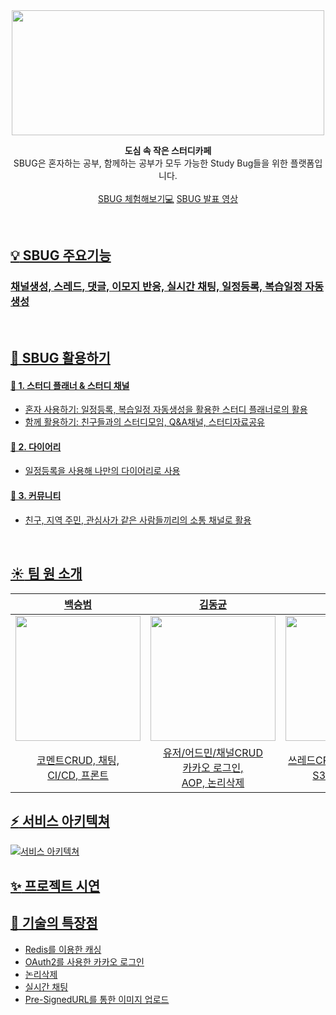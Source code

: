 <div align="center">

<img src="https://user-images.githubusercontent.com/117061584/223396694-a2fc4d9e-8603-40b4-855c-59119aafc51b.png"  width="500" height="200"/>
  
**도심 속 작은 스터디카페** <br>
SBUG은 혼자하는 공부, 함께하는 공부가 모두 가능한 Study Bug들을 위한 플랫폼입니다.<br>   
<a href="http://sbug-front-server-s3.s3-website.ap-northeast-2.amazonaws.com">SBUG 체험해보기:computer:</a>
<a href="https://www.canva.com/design/DAFbR8Tl-7g/GL3y9KHwc7D6ro_Qj5Pygw/view?utm_content=DAFbR8Tl-7g&utm_campaign=designshare&utm_medium=link&utm_source=recording_view">SBUG 발표 영상
</div>
<br/>  

<div>

## :bulb: SBUG 주요기능
### 채널생성, 스레드, 댓글, 이모지 반응, 실시간 채팅, 일정등록, 복습일정 자동생성
</div>
<br> 



## :mag_right: SBUG 활용하기

#### 📝 1. 스터디 플래너 & 스터디 채널
  * 혼자 사용하기: 일정등록, 복습일정 자동생성을 활용한 스터디 플래너로의 활용<br>
  * 함께 활용하기: 친구들과의 스터디모임, Q&A채널, 스터디자료공유

 #### 📅 2. 다이어리  
  * 일정등록을 사용해 나만의 다이어리로 사용

#### 👥 3. 커뮤니티
  * 친구, 지역 주민, 관심사가 같은 사람들끼리의 소통 채널로 활용
<br/>  

## :sunny: 팀 원 소개
|  [백승범](https://github.com/deok-beom)  |  [김동균](https://github.com/ca1af)  |  [김송미](https://github.com/SONGMI-KIM)  |  [곽두영](https://github.com/youngfromnowhere)  |
|:--------:|:--------:|:--------:|:--------:|
|   <img src="https://user-images.githubusercontent.com/117061584/223634542-20540a07-2ecc-4c19-9293-3f81b12bca8d.jpeg"  width="200" height="200"/>   |   <img src="https://user-images.githubusercontent.com/117061584/223635464-1ac6cf85-cfd2-423a-bf6e-10d1e5081185.jpeg"  width="200" height="200"/>   |   <img src="https://user-images.githubusercontent.com/117061584/223653521-ee45d128-4f40-4ac8-a666-c7870f432a6a.jpeg"  width="200" height="200"/>   |   <img src="https://user-images.githubusercontent.com/117061584/223635525-6147a275-01a7-470e-9147-459f26d398c6.jpeg"  width="200" height="200"/>   |
| 코멘트CRUD, 채팅,<br> CI/CD, 프론트 | 유저/어드민/채널CRUD<br>카카오 로그인,<br> AOP, 논리삭제 | 쓰레드CRUD, 이모지CRUD,<br> S3 이미지업로드 | 일정CRUD, <br> 레디스 이용한 캐싱 |  

## :zap: 서비스 아키텍쳐
![서비스 아키텍쳐](https://user-images.githubusercontent.com/78391166/223591458-9692a98c-2245-406b-854d-7c16c45aca1e.png)


## :sparkles: 프로젝트 시연

## :dizzy: 기술의 특장점
* [Redis를 이용한 캐싱](https://github.com/ca1af/sbug/blob/573e3c4dd539a65dbbd58ccbda1ad75436735083/introduction/redis_caching.md)
* [OAuth2를 사용한 카카오 로그인](https://github.com/ca1af/sbug/blob/595078c663d72e45844411846979c4eb8a833558/introduction/OAuth2(kakaologin).md)
* [논리삭제](https://github.com/ca1af/sbug/blob/573e3c4dd539a65dbbd58ccbda1ad75436735083/introduction/Soft%20Delete.md)
* [실시간 채팅](https://github.com/ca1af/sbug/blob/595078c663d72e45844411846979c4eb8a833558/introduction/Live%20Chat.md)
* [Pre-SignedURL를 통한 이미지 업로드](https://github.com/ca1af/sbug/blob/8eefbd496ded2c8ee96a5ef7820f6ea242e116f4/introduction/AWS%20S3%20Pre-SignedURL.md)

